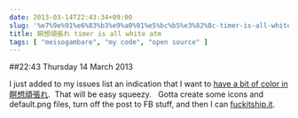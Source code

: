 ```yaml
---
date: 2013-03-14T22:43:34+09:00
slug: '%e7%9e%91%e6%83%b3%e9%a0%91%e5%bc%b5%e3%82%8c-timer-is-all-white-atm'
title: 瞑想頑張れ timer is all white atm
tags: [ "meisogambare", "my code", "open source" ]
---
```


##22:43 Thursday 14 March 2013

I just added to my issues list an indication that I want to [have a bit of color in 瞑想頑張れ](https://github.com/thunderrabbit/meiso-gambare/issues/2).  That will be easy squeezy.   Gotta create some icons and default.png files, turn off the post to FB stuff, and then I can [fuckitship.it](http://fuckitship.it/).
